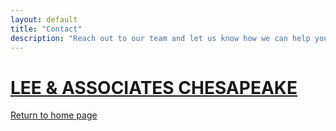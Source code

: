 ```yaml
---
layout: default
title: "Contact"
description: "Reach out to our team and let us know how we can help you."
---
```

<!-- Begin Constant Contact Active Forms -->
<script>
    var _ctct_m = "75ed96e77553c894abf39d686c9229e8";
</script>
<script id="signupScript" src="//static.ctctcdn.com/js/signup-form-widget/current/signup-form-widget.min.js" async defer></script>
<!-- End Constant Contact Active Forms -->

<h1 class="title"><a href="https://kcclemo.github.io/Lee-and-Associates-Chesapeake-Site/">LEE &amp; ASSOCIATES CHESAPEAKE</a></h1>

<!-- Begin Constant Contact Inline Form Code -->
<div class="ctct-inline-form" data-form-id="c9da144c-a179-46b5-a118-4cee34634205"></div>
<!-- End Constant Contact Inline Form Code -->

<a href="https://kcclemo.github.io/Lee-and-Associates-Chesapeake-Site/">Return to home page</a>